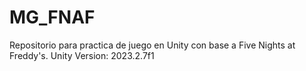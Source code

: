 # MG_FNAF
Repositorio para practica de juego en Unity con base a Five Nights at Freddy's.
Unity Version: 2023.2.7f1
